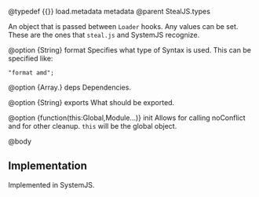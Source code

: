 @typedef {{}} load.metadata metadata
@parent StealJS.types

An object that is passed between `Loader` hooks.  Any values can be set.  These are the ones that `steal.js` and
SystemJS recognize.

@option {String} format Specifies what type of Syntax is used.  This can be specified like:

    "format amd";

@option {Array.<moduleName>} deps Dependencies.

@option {String} exports What should be exported.

@option {function(this:Global,Module...)} init Allows for calling noConflict and
for other cleanup.  `this` will be the global object.  

@body

## Implementation

Implemented in SystemJS.